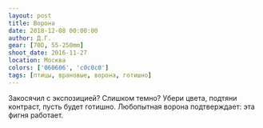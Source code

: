 ```yaml
---
layout: post
title: Ворона
date: 2018-12-08 00:00:00
author: Д.Г.
gear: [70D, 55-250mm]
shoot_date: 2016-11-27
location: Москва
colors: ['060606', 'c0c0c0']
tags: [птицы, врановые, ворона, готишно]
---
```

Закосячил с экспозицией? Слишком темно? Убери цвета, подтяни контраст, пусть будет готишно. Любопытная ворона подтверждает: эта фигня работает.
